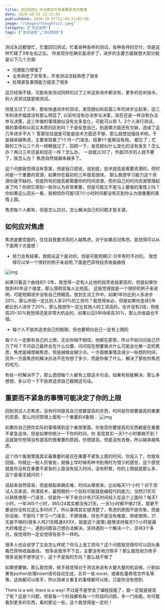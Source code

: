 ```yaml
---
title: 测试陷阱2-永远都在忙碌重要紧急的事情
date: 2020-10-31 13:22:54
publishdate: 2020-10-07T11:40:11+02:00
image: "/images/thoughts/2.jpeg"
Category: ["测试迷思"]
tags: ["测试迷思","测试陷阱"]
---
```


测试永远都很忙，忙着回归测试，忙着各种各样的测试，各种各样的交付，但是这样忙碌了3年左右之后，
你发现你在确实是进步了，进步的主要方面我想大部分就是以下几个方面:
- 沟通能力增强了
- 业务熟悉了非常多，开发测试流程熟悉了很多
- 处理紧急事情能力提高了很多

这已经很不错，可能有些测试同样的过了三年这些进步都没有，更多的在听指令，别人说测试就是做测试。

但是又过了三年，那些快速进步的测试，发现貌似和前面三年的进步比起来，这三年的进步幅度没有那么明显了,
以前你没有办法参与决策，现在还是一样没有办法参与决策，这三年做的事情貌似没有太多变化，可能可以带
1，2个人进行测试，做的事情和以前又本质的区别吗？于是反思自己，到底哪方面还有欠缺，造成了这几年进步不大？
答案往往就是可能是技术方面还不够，那么就想加强技术吧。于是越来越焦虑，主要发现看了1个月一门语法，结果1个星期没有用，
都忘了；忙碌的工作让三个月一转眼就过了，回顾一下，发现貌似什么变化的没有发生？怎么办？再过三年还是和现在一样？怎么办，
一会就过30了，外面35岁的人就不要了，我怎么办？ 焦虑自然就越来越多了。

这个问题我觉得没有答案，但是我只想说，说到底，技术提高是需要资源的，而时间是一个重要的资源，如果你在最初的三年提高很快，
那么我想学习能力这个资源你是不缺的，但是所有的提高都需要你的时间资源，而你自己的时间资源管理起来了吗？你把它用到一些你认为非常重要，但是可能又不是马上要做的事情上吗？你如果这么回头一看，我相信你可能1天1个小时时间都没有花到你认为很重要的事情上面。

焦虑每个人都有，但是怎么应对，怎么解决自己的问题才是关键。


## 如何应对焦虑

焦虑是要克服的，往往自我要求高的人越焦虑，对于如果应对焦虑，我觉得可以从下面两个方面想：

- 努力会有结果，我假设这个是对的，但是可能短期(2-3)年有时不对的。
我觉得可以举一个很好的例子来说明,下面是巴菲特投资收益曲线

![img](https://xqimg.imedao.com/16aaa851a878b3d3fc1fe4bd.jpg!custom660.jpg)

如果只看这个曲线的1-2年，我觉得一定有人比他的投资收益更高的，但是如果你放到40年这个维度，那么很明显每人比他高。
这我觉得就是一个很好的例子来说明，可能短期进步没有自己预期高。放到生活工作中，如果1年你比别人多进步20%，那么你就一定比别人多20%的工资吗？我觉得未必，但是如果你连续5年都比别人进步了20%，那么我想你一定比其他人的工资高的，也许没有2倍，但是高20-30%我觉得还是非常大机会的，如果以后5年持续高30%，那么你收益也不错。

- 每个人不放弃追求自己的极限，但也要明白自己一定有上限的

每个人一定都有自己的上限，无论你相不相信，他都在那里，所以不如问问自己尽力了吗？不问自己最终会在什么位置，问问现在想要做点什么可能会化解一定的焦虑，焦虑是越想越焦虑，但是越做会越少点。一方面做事情会减少一些想的时间，另外一方面焦虑的解决办法不在你想了多少，而是你做了什么，解决了那些你焦虑的地方。

有些一时解决不了，那么想想每个人都有上限这半句话，如果有些能解决，那么多想想，多认可一下不放弃追求自己极限这句话。

## 重要而不紧急的事情可能决定了你的上限

回到测试人员焦虑，没有时间提高自己想要提高的东西，时间是你想要提高的重要的资源，那么时间管理上面有一个重要的4象限：
![img](https://pic4.zhimg.com/80/b555c21da20c33118a7d0309ad0642c2_hd.jpg)

如果你自己把你实际的事情填到这个象限里面，你发现你要提高的东西都是在重要不紧急这块，但是如果你统计一下你的时间，你
发现其实一天1个小时都做不到？这就是你觉得没有提高的很重要的原因，你想提高，但是没有去做，所以越来越焦虑。

这个四个象限里面其实最重要的是花在重要不紧急上面的时间，你投入了，你就有回报，你就比一般人厉害些，就像上学时候有种书到用时方恨少的感觉，这个感觉就是你没有在重要不紧急的上面没有投入时间，没有积累，你的上限就是那么多，这个是毫无疑问的！

说起来自然容易，但是做起来确实难，时间从哪里来，比如每天1个小时？对于测试人员来说，所谓技术，最短期的一个目标可能就是编程代码能力，当然21天可以熟练使用一门语言，但是你一年下来合计有21天时间投入在这个上面吗？每天1小时，一年365个小时，365/24其实都没有21天。一天1小时都不够21天，那更不要说你没有花这么多时间了。所以事情其实很清楚了，焦虑的原因不是你笨，而是你没做，不是吗？学习一门语言，不算很难，但也不是没有难度，熟练使用，21天是不够的(很多人骂21天精通XXXX，就是这个道理).能够坚持每天1个小时是最大的难度之一，遇到问题自己想办法解决，坚持遇到一个解决一个，坚持3个多月，我觉得你一定会觉得有些不一样的。

很多人也会说学了又会怎么样呢？你马上涨工资吗？这个问题我觉得你可以回头看看巴菲特收益曲线。
很多说我学不下去，主要没有地方练手？那么就找地方练手
很多说我不想学这个，这个不是我的方向？那么就不做了

如果想要做，那么我觉得，练手我觉得对于测试来说有大量大量的机会做，小到如果有python处理insert语句自动生成，合并一些
excel，或者批量修改文件名等等，这些都可以练手，所以简单又重复的事情都可以练，只是你没有想到.

There is a will, there is a way! 不过是不是学会了编程技能了，就一定就是提高了呢？这是个问题，但是每一个阶段都有每一个阶段的问题，多一门技能，你可能看到更多的东西，看的更远一些，这个我觉得是一定的！


